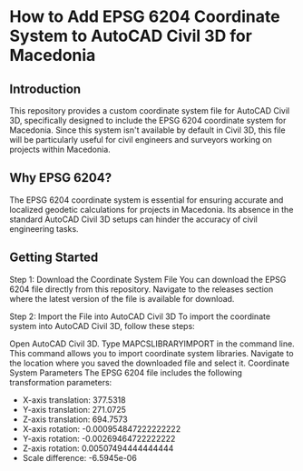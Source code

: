 # How to Add EPSG 6204 Coordinate System to AutoCAD Civil 3D for Macedonia
## Introduction
This repository provides a custom coordinate system file for AutoCAD Civil 3D, specifically designed to include the EPSG 6204 coordinate system for Macedonia. Since this system isn't available by default in Civil 3D, this file will be particularly useful for civil engineers and surveyors working on projects within Macedonia.

## Why EPSG 6204?
The EPSG 6204 coordinate system is essential for ensuring accurate and localized geodetic calculations for projects in Macedonia. Its absence in the standard AutoCAD Civil 3D setups can hinder the accuracy of civil engineering tasks.

## Getting Started
Step 1: Download the Coordinate System File
You can download the EPSG 6204 file directly from this repository. Navigate to the releases section where the latest version of the file is available for download.

Step 2: Import the File into AutoCAD Civil 3D
To import the coordinate system into AutoCAD Civil 3D, follow these steps:

Open AutoCAD Civil 3D.
Type MAPCSLIBRARYIMPORT in the command line. This command allows you to import coordinate system libraries.
Navigate to the location where you saved the downloaded file and select it.
Coordinate System Parameters
The EPSG 6204 file includes the following transformation parameters:

- X-axis translation: 377.5318
- Y-axis translation: 271.0725
- Z-axis translation: 694.7573
- X-axis rotation: -0.000954847222222222
- Y-axis rotation: -0.00269464722222222
- Z-axis rotation: 0.00507494444444444
- Scale difference: -6.5945e-06
